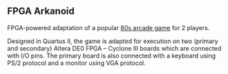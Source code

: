 ## FPGA Arkanoid

FPGA-powered adaptation of a popular [80s arcade game](https://en.wikipedia.org/wiki/Arkanoid) for 2 players.

Designed in Quartus II, the game is adapted for execution on two (primary and secondary) Altera DE0 FPGA – Cyclone III boards which are connected with I/O pins. The primary board is also connected with a keyboard using PS/2 protocol and a monitor using VGA protocol.